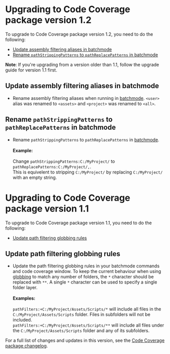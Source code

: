 # Upgrading to Code Coverage package version 1.2

To upgrade to Code Coverage package version 1.2, you need to do the following:
- [Update assembly filtering aliases in batchmode](upgrade-guide.md#update-assembly-filtering-aliases-in-batchmode)
- [Rename `pathStrippingPatterns` to `pathReplacePatterns` in batchmode](upgrade-guide.md#rename-pathstrippingpatterns-to-pathreplacepatterns-in-batchmode)

**Note**: If you're upgrading from a version older than 1.1, follow the upgrade guide for version 1.1 first.

## Update assembly filtering aliases in batchmode
- Rename assembly filtering aliases when running in [batchmode](https://docs.unity3d.com/Packages/com.unity.testtools.codecoverage@1.2/manual/CoverageBatchmode.html). `<user>` alias was renamed to `<assets>` and `<project>` was renamed to `<all>`.

## Rename `pathStrippingPatterns` to `pathReplacePatterns` in batchmode
- Rename `pathStrippingPatterns` to `pathReplacePatterns` in [batchmode](https://docs.unity3d.com/Packages/com.unity.testtools.codecoverage@1.2/manual/CoverageBatchmode.html).<br/><br/>**Example:**<br/><br/>Change `pathStrippingPatterns:C:/MyProject/` to `pathReplacePatterns:C:/MyProject/,`.<br/>This is equivelent to stripping `C:/MyProject/` by replacing `C:/MyProject/` with an empty string.

# Upgrading to Code Coverage package version 1.1
To upgrade to Code Coverage package version 1.1, you need to do the following:
- [Update path filtering globbing rules](upgrade-guide.md#update-path-filtering-globbing-rules)

## Update path filtering globbing rules
- Update the path filtering globbing rules in your batchmode commands and code coverage window. To keep the current behaviour when using [globbing](https://en.wikipedia.org/wiki/Glob_%28programming%29) to match any number of folders, the `*` character should be replaced with `**`. A single `*` character can be used to specify a single folder layer.<br/><br/>**Examples:**<br/><br/>`pathFilters:+C:/MyProject/Assets/Scripts/*` will include all files in the `C:/MyProject/Assets/Scripts` folder. Files in subfolders will not be included.<br/>`pathFilters:+C:/MyProject/Assets/Scripts/**` will include all files under the `C:/MyProject/Assets/Scripts` folder and any of its subfolders.

For a full list of changes and updates in this version, see the [Code Coverage package changelog](../changelog/CHANGELOG.html).
